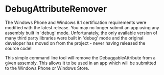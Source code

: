 DebugAttributeRemover
=====================

The Windows Phone and Windows 8.1 certification requirements were modified with the latest release. You may no longer submit an app using any assembly built in 'debug' mode. Unfortunately, the only available version of many third party libraries were built in 'debug' mode and the original developer has moved on from the project - never having released the source code!

This simple command line tool will remove the DebuggableAttribute from a given assembly.  This allows it to be used in an app which will be submitted to the Windows Phone or Windows Store.
